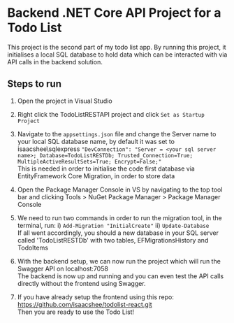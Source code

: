 # Backend .NET Core API Project for a Todo List

This project is the second part of my todo list app.
By running this project, it initialises a local SQL database to hold data which can be interacted with via API calls in the backend solution.

## Steps to run
1) Open the project in Visual Studio
   
2) Right click the TodoListRESTAPI project and click `Set as Startup Project`
 
3) Navigate to the `appsettings.json` file and change the Server name to your local SQL database name, by default it was set to isaacshee\\sqlexpress
     `"DevConnection": "Server = <your sql server name>; Database=TodoListRESTDb; Trusted_Connection=True; MultipleActiveResultSets=True; Encrypt=False;"`\
   This is needed in order to initialise the code first database via EntityFramework Core Migration, in order to store data
   
5) Open the Package Manager Console in VS by navigating to the top tool bar and clicking Tools > NuGet Package Manager > Package Manager Console
 
6) We need to run two commands in order to run the migration tool, in the terminal, run:
   i) `Add-Migration "InitialCreate"`
   ii) `Update-Database`\
   If all went accordingly, you should a new database in your SQL server called 'TodoListRESTDb' with two tables, EFMigrationsHistory and TodoItems
   
7) With the backend setup, we can now run the project which will run the Swagger API on localhost:7058\
   The backend is now up and running and you can even test the API calls directly without the frontend using Swagger.

8) If you have already setup the frontend using this repo: https://github.com/isaacshee/todolist-react.git \
   Then you are ready to use the Todo List!
